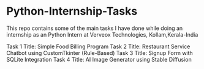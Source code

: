 # Python-Internship-Tasks
This repo contains some of the main tasks I have done while doing an internship as an Python Intern at Verveox Technologies, Kollam,Kerala-India

Task 1 Title: Simple Food Billing Program
Task 2 Title: Restaurant Service Chatbot using CustomTkinter (Rule-Based)
Task 3 Title: Signup Form with SQLite Integration
Task 4 Title: AI Image Generator using Stable Diffusion
